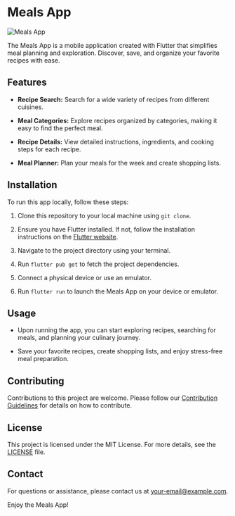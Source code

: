 # Meals App

![Meals App](<img width="338" alt="categories" src="https://github.com/Sujay-Paul/meals-app/assets/91372791/1d39c283-0cc0-4133-8ceb-b8c357427a88">
)

The Meals App is a mobile application created with Flutter that simplifies meal planning and exploration. Discover, save, and organize your favorite recipes with ease.

## Features

- **Recipe Search:** Search for a wide variety of recipes from different cuisines.

- **Meal Categories:** Explore recipes organized by categories, making it easy to find the perfect meal.

- **Recipe Details:** View detailed instructions, ingredients, and cooking steps for each recipe.

- **Meal Planner:** Plan your meals for the week and create shopping lists.

## Installation

To run this app locally, follow these steps:

1. Clone this repository to your local machine using `git clone`.

2. Ensure you have Flutter installed. If not, follow the installation instructions on the [Flutter website](https://flutter.dev/docs/get-started/install).

3. Navigate to the project directory using your terminal.

4. Run `flutter pub get` to fetch the project dependencies.

5. Connect a physical device or use an emulator.

6. Run `flutter run` to launch the Meals App on your device or emulator.

## Usage

- Upon running the app, you can start exploring recipes, searching for meals, and planning your culinary journey.

- Save your favorite recipes, create shopping lists, and enjoy stress-free meal preparation.

## Contributing

Contributions to this project are welcome. Please follow our [Contribution Guidelines](CONTRIBUTING.md) for details on how to contribute.

## License

This project is licensed under the MIT License. For more details, see the [LICENSE](LICENSE) file.

## Contact

For questions or assistance, please contact us at [your-email@example.com](mailto:your-email@example.com).

Enjoy the Meals App!
